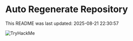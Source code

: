 # Auto Regenerate Repository

This README was last updated: 2025-08-21 22:30:57

 ![TryHackMe](https://tryhackme.com/badge/533634)